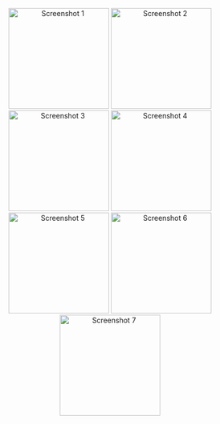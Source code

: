 <p align="center">
  <img src="https://github.com/VakoB/CRIB/assets/115661246/40065f5a-ccd9-4102-aaf4-c2db4ef9ea70" width="200" alt="Screenshot 1">
  <img src="https://github.com/VakoB/CRIB/assets/115661246/bcc097d6-4736-4f75-a111-1c02d11fb03f" width="200" alt="Screenshot 2">
  <img src="https://github.com/VakoB/CRIB/assets/115661246/0af5dcad-8a13-4dae-a3c5-e6b057f6682b" width="200" alt="Screenshot 3">
  <img src="https://github.com/VakoB/CRIB/assets/115661246/a3f0b5ac-463c-47b7-91b2-08bca47a1496" width="200" alt="Screenshot 4">
  <img src="https://github.com/VakoB/CRIB/assets/115661246/4e1412f1-46a1-4033-ab55-46deba904853" width="200" alt="Screenshot 5">
  <img src="https://github.com/VakoB/CRIB/assets/115661246/69c228b1-b908-49a9-a3e1-7a74237e5795" width="200" alt="Screenshot 6">
  <img src="https://github.com/VakoB/CRIB/assets/115661246/df9b1112-4396-43c3-96b1-5afd9202c5a4" width="200" alt="Screenshot 7">
  
  
  <!-- Add more screenshots as needed -->
</p>
